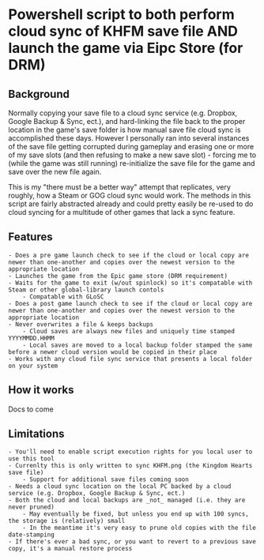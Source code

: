 # Powershell script to both perform cloud sync of KHFM save file AND launch the game via Eipc Store (for DRM)

## Background

Normally copying your save file to a cloud sync service (e.g. Dropbox, Google Backup & Sync, ect.), and hard-linking the file back to the proper location in the game's save folder is how manual save file cloud sync is accomplished these days.  However I personally ran into several instances of the save file getting corrupted during gameplay and erasing one or more of my save slots (and then refusing to make a new save slot) - forcing me to (while the game was still running) re-initialize the save file for the game and save over the new file again.  

This is my "there must be a better way" attempt that replicates, very roughly, how a Steam or GOG cloud sync would work.  The methods in this script are fairly abstracted already and could pretty easily be re-used to do cloud syncing for a multitude of other games that lack a sync feature.

## Features

    - Does a pre game launch check to see if the cloud or local copy are newer than one-another and copies over the newest version to the appropriate location
    - Launches the game from the Epic game store (DRM requirement)
    - Waits for the game to exit (w/out spinlock) so it's compatable with Steam or other global-library launch contols
        - Compatable with GLoSC
    - Does a post game launch check to see if the cloud or local copy are newer than one-another and copies over the newest version to the appropriate location
    - Never overwrites a file & keeps backups
        - Cloud saves are always new files and uniquely time stamped YYYYMMDD.HHMM
        - Local saves are moved to a local backup folder stamped the same before a newer cloud version would be copied in their place
    - Works with any cloud file sync service that presents a local folder on your system

## How it works

Docs to come

## Limitations

    - You'll need to enable script execution rights for you local user to use this tool
    - Currenlty this is only written to sync KHFM.png (the Kingdom Hearts save file)
        - Support for additional save files coming soon
    - Needs a cloud sync location on the local PC backed by a cloud service (e.g. Dropbox, Google Backup & Sync, ect.)
    - Both the cloud and local backups are _not_ managed (i.e. they are never pruned)
        - May eventually be fixed, but unless you end up with 100 syncs, the storage is (relatively) small
        - In the meantime it's very easy to prune old copies with the file date-stamping
    - If there's ever a bad sync, or you want to revert to a previous save copy, it's a manual restore process
